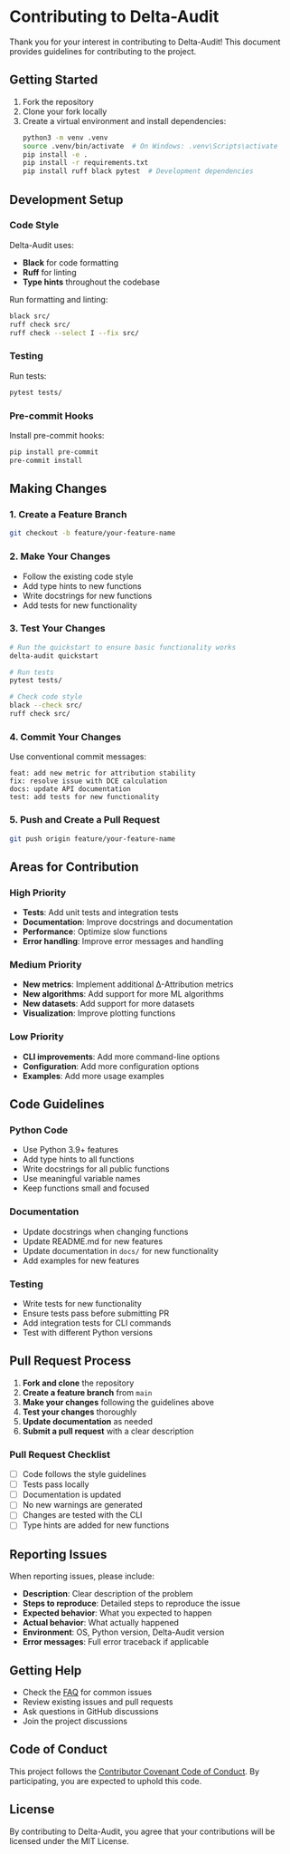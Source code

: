 # Contributing to Delta-Audit

Thank you for your interest in contributing to Delta-Audit! This document provides guidelines for contributing to the project.

## Getting Started

1. Fork the repository
2. Clone your fork locally
3. Create a virtual environment and install dependencies:
   ```bash
   python3 -m venv .venv
   source .venv/bin/activate  # On Windows: .venv\Scripts\activate
   pip install -e .
   pip install -r requirements.txt
   pip install ruff black pytest  # Development dependencies
   ```

## Development Setup

### Code Style

Delta-Audit uses:
- **Black** for code formatting
- **Ruff** for linting
- **Type hints** throughout the codebase

Run formatting and linting:
```bash
black src/
ruff check src/
ruff check --select I --fix src/
```

### Testing

Run tests:
```bash
pytest tests/
```

### Pre-commit Hooks

Install pre-commit hooks:
```bash
pip install pre-commit
pre-commit install
```

## Making Changes

### 1. Create a Feature Branch

```bash
git checkout -b feature/your-feature-name
```

### 2. Make Your Changes

- Follow the existing code style
- Add type hints to new functions
- Write docstrings for new functions
- Add tests for new functionality

### 3. Test Your Changes

```bash
# Run the quickstart to ensure basic functionality works
delta-audit quickstart

# Run tests
pytest tests/

# Check code style
black --check src/
ruff check src/
```

### 4. Commit Your Changes

Use conventional commit messages:
```
feat: add new metric for attribution stability
fix: resolve issue with DCE calculation
docs: update API documentation
test: add tests for new functionality
```

### 5. Push and Create a Pull Request

```bash
git push origin feature/your-feature-name
```

## Areas for Contribution

### High Priority

- **Tests**: Add unit tests and integration tests
- **Documentation**: Improve docstrings and documentation
- **Performance**: Optimize slow functions
- **Error handling**: Improve error messages and handling

### Medium Priority

- **New metrics**: Implement additional Δ-Attribution metrics
- **New algorithms**: Add support for more ML algorithms
- **New datasets**: Add support for more datasets
- **Visualization**: Improve plotting functions

### Low Priority

- **CLI improvements**: Add more command-line options
- **Configuration**: Add more configuration options
- **Examples**: Add more usage examples

## Code Guidelines

### Python Code

- Use Python 3.9+ features
- Add type hints to all functions
- Write docstrings for all public functions
- Use meaningful variable names
- Keep functions small and focused

### Documentation

- Update docstrings when changing functions
- Update README.md for new features
- Update documentation in `docs/` for new functionality
- Add examples for new features

### Testing

- Write tests for new functionality
- Ensure tests pass before submitting PR
- Add integration tests for CLI commands
- Test with different Python versions

## Pull Request Process

1. **Fork and clone** the repository
2. **Create a feature branch** from `main`
3. **Make your changes** following the guidelines above
4. **Test your changes** thoroughly
5. **Update documentation** as needed
6. **Submit a pull request** with a clear description

### Pull Request Checklist

- [ ] Code follows the style guidelines
- [ ] Tests pass locally
- [ ] Documentation is updated
- [ ] No new warnings are generated
- [ ] Changes are tested with the CLI
- [ ] Type hints are added for new functions

## Reporting Issues

When reporting issues, please include:

- **Description**: Clear description of the problem
- **Steps to reproduce**: Detailed steps to reproduce the issue
- **Expected behavior**: What you expected to happen
- **Actual behavior**: What actually happened
- **Environment**: OS, Python version, Delta-Audit version
- **Error messages**: Full error traceback if applicable

## Getting Help

- Check the [FAQ](docs/faq.md) for common issues
- Review existing issues and pull requests
- Ask questions in GitHub discussions
- Join the project discussions

## Code of Conduct

This project follows the [Contributor Covenant Code of Conduct](CODE_OF_CONDUCT.md). By participating, you are expected to uphold this code.

## License

By contributing to Delta-Audit, you agree that your contributions will be licensed under the MIT License. 